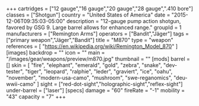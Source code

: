 +++
cartridges = ["12 gauge","16 gauge","20 gauge","28 gauge",".410 bore"]
classes = ["Shotgun"]
country = "United States of America"
date = "2015-12-06T09:35:03-05:00"
description = "12-gauge pump action shotgun, favored by GSG 9. Large barrel allows for enhanced range."
groupId = 1
manufacturers = ["Remington Arms"]
operators = ["Bandit","Jäger"]
tags = ["primary weapon","Jäger","Bandit"]
title = "M870"
type = "weapon"
references = [
  "https://en.wikipedia.org/wiki/Remington_Model_870"
]
[images]
  backdrop = ""
  icon = ""
  main = "/images/gear/weapons/preview/m870.jpg"
  thumbnail = ""
[mods]
  barrel = []
  skin = [
    "fire",
    "elephant",
    "emerald",
    "gold",
    "zebra",
    "snake",
    "dev-tester",
    "tiger",
    "leopard",
    "ralphie",
    "leder",
    "graviert",
    "ice",
    "oahu",
    "november",
    "modern-usa-camo",
    "mushroom",
    "swe-reganomics",
    "deu-wwii-camo"
  ]
  sight = ["red-dot-sight","holographic-sight","reflex-sight"]
  under-barrel = ["laser"]
[specs]
  damage = "60"
  fireRate = "-1"
  mobility = "43"
  capacity = "7"
+++
